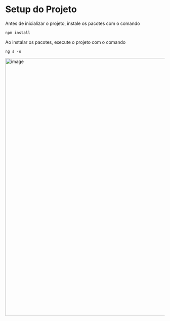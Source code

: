 # Setup do Projeto

Antes de inicializar o projeto, instale os pacotes com o comando

```
npm install
```

Ao instalar os pacotes, execute o projeto com o comando

```
ng s -o
```
<img width="812" alt="image" src="https://user-images.githubusercontent.com/9282572/200675572-51a3d099-02fa-4385-b990-ec509feb0ae0.png">

